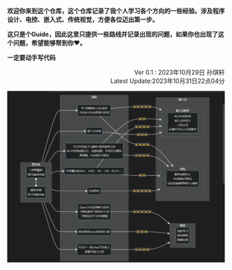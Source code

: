 **欢迎你来到这个仓库，这个仓库记录了我个人学习各个方向的一些经验。涉及程序设计、电控、嵌入式、传统视觉，方便各位迈出第一步。**

**这只是个Guide，因此这里只提供一些路线并记录出现的问题，如果你也出现了这个问题，希望能够帮到你❤。**

**一定要动手写代码**
<div style="text-align: right;">Ver 0.1 : 2023年10月29日 孙琪轩</div>
<div style="text-align: right;">Latest Update:2023年10月31日22点04分</div>

![Alt text](Ver0.1.png)



